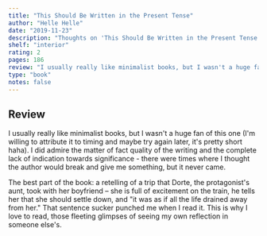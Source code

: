 ```yaml
---
title: "This Should Be Written in the Present Tense"
author: "Helle Helle"
date: "2019-11-23"
description: "Thoughts on 'This Should Be Written in the Present Tense' by Helle Helle."
shelf: "interior"
rating: 2
pages: 186
review: "I usually really like minimalist books, but I wasn't a huge fan of this one (I'm willing to attribute it to timing and maybe try again later, it's pretty short haha). I did admire the matter of fact quality of the writing and the complete lack of indication towards significance - there were times where I thought the author would break and give me something, but it never came.<br/><br/>The best part of the book: a retelling of a trip that Dorte, the protagonist's aunt, took with her boyfriend – she is full of excitement on the train, he tells her that she should settle down, and 'it was as if all the life drained away from her.' That sentence sucker punched me when I read it. This is why I love to read, those fleeting glimpses of seeing my own reflection in someone else's."
type: "book"
notes: false
---
```


## Review

I usually really like minimalist books, but I wasn't a huge fan of this one (I'm willing to attribute it to timing and maybe try again later, it's pretty short haha). I did admire the matter of fact quality of the writing and the complete lack of indication towards significance - there were times where I thought the author would break and give me something, but it never came.

The best part of the book: a retelling of a trip that Dorte, the protagonist's aunt, took with her boyfriend – she is full of excitement on the train, he tells her that she should settle down, and "it was as if all the life drained away from her." That sentence sucker punched me when I read it. This is why I love to read, those fleeting glimpses of seeing my own reflection in someone else's.
